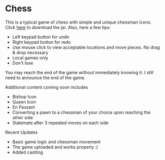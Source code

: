 # Chess
<p>This is a typical game of chess with simple and unique chessman icons. Click <a href="https://github.com/ReubenBeeler/Chess/blob/main/Chess.zip?raw=true">here</a> to download the jar. Also, here a few tips:</p>
<ul>
  <li>Left keypad button for undo</li>
  <li>Right keypad button for redo</li>
  <li>Use mouse click to view acceptable locations and move pieces. No drag & drop necessary</li>
  <li>Local games only</li>
  <li>Don't lose</li>
</ul>

<p>You may reach the end of the game without immediately knowing it. I still need to announce the end of the game.</p>
<p>Additional content coming soon includes</p>
<ul>
  <li>Bishop Icon</li>
  <li>Queen Icon</li>
  <li>En Passant</li>
  <li>Converting a pawn to a chessman of your choice upon reaching the other side</li>
  <li>Stalemate after 3 repeated moves on each side</li>
</ul>

<p>Recent Updates</p>
<ul>
  <li>Basic game logic and chessman movement</li>
  <li>The game uploaded and works properly :)</li>
  <li>Added castling</li>
</ul>
